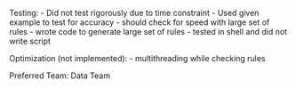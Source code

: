 Testing:
	- Did not test rigorously due to time constraint
	- Used given example to test for accuracy 
	- should check for speed with large set of rules
		- wrote code to generate large set of rules
	- tested in shell and did not write script

Optimization (not implemented):
	- multithreading while checking rules

Preferred Team: Data Team